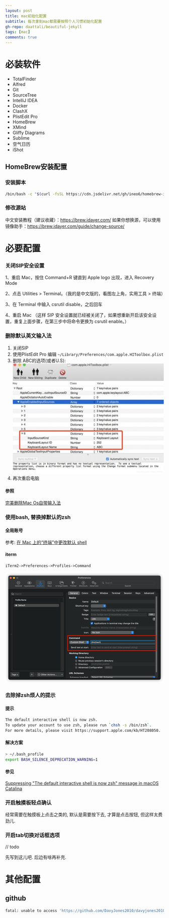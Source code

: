 ```yaml
---
layout: post
title: mac初始化配置
subtitle: 每次拿到mac都需要按照个人习惯初始化配置
gh-repo: daattali/beautiful-jekyll
tags: [mac]
comments: true
---
```


# 必装软件
* TotalFinder
* Alfred
* Git
* SourceTree
* IntelliJ IDEA
* Docker
* ClashX
* PlistEdit Pro
* HomeBrew
* XMind
* Gliffy Diagrams
* Sublime
* 空气日历
* iShot

## HomeBrew安装配置
### 安装脚本
```bash
/bin/bash -c "$(curl -fsSL https://cdn.jsdelivr.net/gh/ineo6/homebrew-install/install.sh)"
```

### 修改源站
中文安装教程（建议收藏）：https://brew.idayer.com/
如果你想换源，可以使用镜像助手：https://brew.idayer.com/guide/change-source/

# 必要配置

### 关闭SIP安全设置
1、重启 Mac，按住 Command+R 键直到 Apple logo 出现，进入 Recovery Mode

2、点击 Utilities > Terminal。（我的是中文版的，看图左上角，实用工具 > 终端）

3、在 Terminal 中输入 csrutil disable，之后回车

4、重启 Mac
（这样 SIP 安全设置就已经被关闭了，如果想重新开启该安全设置，重复上面步骤，在第三步中将命令更换为 csrutil enable。）

### 删除默认英文输入法
1. 关闭SIP
2. 使用PlistEdit Pro 编辑 `~/Library/Preferences/com.apple.HIToolbox.plist`
3. 删除 ABC的选项(或者U.S): 
![20211107-mac-init-delete-input-method.png](../../assets/img/20211107-mac-init-delete-input-method.png)
4. 再次重启电脑

#### 参照
[完美删除Mac Os自带输入法](https://blog.csdn.net/fgx_123456/article/details/87815697)

### 使用bash, 替换掉默认的zsh
#### 全局账号
参考: [在 Mac 上的“终端”中更改默认 shell](https://support.apple.com/zh-cn/guide/terminal/trml113/2.11/mac/11.0)

#### iterm
`iTerm2->Preferences->Profiles->Command`

![20211107-mac-init-iterm-bash.png](../../assets/img/20211107-mac-init-iterm-bash.png)

### 去除掉zsh烦人的提示
#### 提示
```bash
The default interactive shell is now zsh.
To update your account to use zsh, please run `chsh -s /bin/zsh`.
For more details, please visit https://support.apple.com/kb/HT208050.
```
#### 解决方案
```bash
> ~/.bash_profile
export BASH_SILENCE_DEPRECATION_WARNING=1
```
#### 参见 
[Suppressing "The default interactive shell is now zsh" message in macOS Catalina](https://apple.stackexchange.com/questions/371997/suppressing-the-default-interactive-shell-is-now-zsh-message-in-macos-catalina)

### 开启触摸板轻点确认
经常需要在触摸板上点击之类的, 默认是需要按下去, 才算是点击按钮, 但这样太费劲儿.

### 开启tab切换对话框选项
// todo

先写到这儿吧. 后边有啥再补充.

# 其他配置
## github
```bash
fatal: unable to access 'https://github.com/DavyJones2010/davyjones2010.github.io.git/': Failed to connect to github.com port 443: Operation timed out
```
